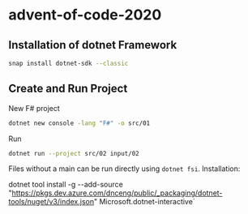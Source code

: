 # advent-of-code-2020

## Installation of dotnet Framework

```bash
snap install dotnet-sdk --classic
```

## Create and Run Project

New F# project
```bash
dotnet new console -lang "F#" -o src/01
```

Run

```bash
dotnet run --project src/02 input/02
```

Files without a main can be run directly using `dotnet fsi`. Installation:

dotnet tool install -g --add-source "https://pkgs.dev.azure.com/dnceng/public/_packaging/dotnet-tools/nuget/v3/index.json" Microsoft.dotnet-interactive`
